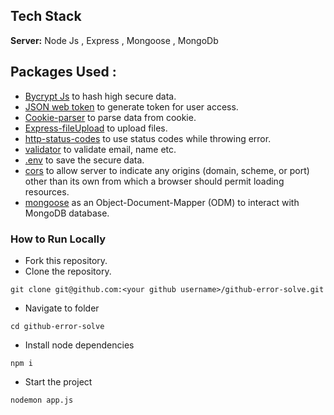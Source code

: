 
## Tech Stack


**Server:** Node Js , Express  , Mongoose , MongoDb

## Packages Used :

- [Bycrypt Js](https://www.npmjs.com/package/bcryptjs) to hash high secure data.
- [JSON web token](https://www.npmjs.com/package/bcryptjs) to generate token for user access.
- [Cookie-parser](https://www.npmjs.com/package/bcryptjs) to parse data from cookie.
- [Express-fileUpload](https://www.npmjs.com/package/bcryptjs) to upload files.
- [http-status-codes](https://www.npmjs.com/package/bcryptjs) to use status codes while throwing error.
- [validator](https://www.npmjs.com/package/bcryptjs) to validate email, name etc.
- [.env]() to save the secure data.
- [cors]() to  allow  server to indicate any origins (domain, scheme, or port) other than its own from which a browser should permit loading resources.
- [mongoose]()  as an Object-Document-Mapper (ODM) to interact with MongoDB database.
### How to Run Locally  
- Fork this repository.
- Clone the repository.
```console
git clone git@github.com:<your github username>/github-error-solve.git
```
- Navigate to folder
```console
cd github-error-solve
```
- Install node dependencies
```console
npm i
```
- Start the project
```console
nodemon app.js
```